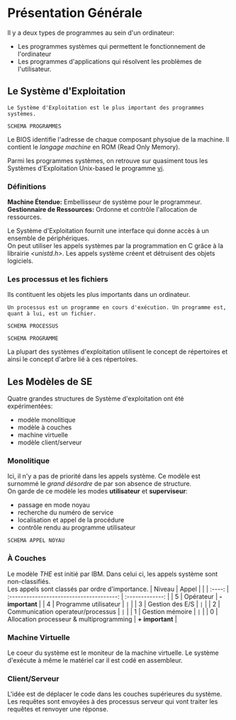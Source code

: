 # Présentation Générale

Il y a deux types de programmes au sein d'un ordinateur:
* Les programmes systèmes qui permettent le fonctionnement de l'ordinateur
* Les programmes d'applications qui résolvent les problèmes de l'utilisateur.

## Le Système d'Exploitation

    Le Système d'Exploitation est le plus important des programmes systèmes.

`SCHEMA PROGRAMMES`

Le BIOS identifie l'adresse de chaque composant physqiue de la machine. Il contient le *langage machine* en ROM (Read Only Memory).

Parmi les programmes systèmes, on retrouve sur quasiment tous les Systèmes d'Exploitation Unix-based le programme [vi](github.com/ToDelattre/cours_m1/chemin_du_pdf).

### Définitions

**Machine Étendue:** Embellisseur de système pour le programmeur.  
**Gestionnaire de Ressources:** Ordonne et contrôle l'allocation de ressources.

Le Système d'Exploitation fournit une interface qui donne accès à un ensemble de périphériques.  
On peut utiliser les appels systèmes par la programmation en C grâce à la librairie *\<unistd.h>*. Les appels système créent et détruisent des objets logiciels.

### Les processus et les fichiers

Ils contituent les objets les plus importants dans un ordinateur.

    Un processus est un programme en cours d'exécution. Un programme est, quant à lui, est un fichier.

`SCHEMA PROCESSUS`

`SCHEMA PROGRAMME`

La plupart des systèmes d'exploitation utilisent le concept de répertoires et ainsi le concept d'arbre lié à ces répertoires.

## Les Modèles de SE

Quatre grandes structures de Système d'exploitation ont été expérimentées:
* modèle monolitique
* modèle à couches
* machine virtuelle
* modèle client/serveur

### Monolitique

Ici, il n'y a pas de priorité dans les appels système. Ce modèle est surnommé le *grand désordre* de par son absence de structure.  
On garde de ce modèle les modes **utilisateur** et **superviseur**:
* passage en mode noyau
* recherche du numéro de service
* localisation et appel de la procédure
* contrôle rendu au programme utilisateur

`SCHEMA APPEL NOYAU`

### À Couches

Le modèle *THE* est initié par IBM. Dans celui ci, les appels système sont non-classifiés.  
Les appels sont classés par ordre d'importance.
| Niveau |                  Appel                   |                 |
| :----: | :--------------------------------------: | :-------------: |
|   5    |                Opérateur                 | **- important** |
|   4    |          Programme utilisateur           |       `|`       |
|   3    |             Gestion des E/S              |       `|`       |
|   2    |    Communication operateur/processus     |       `|`       |
|   1    |             Gestion mémoire              |       `|`       |
|   0    | Allocation processeur & multiprogramming | **+ important** |

### Machine Virtuelle

Le coeur du système est le moniteur de la machine virtuelle. Le système d'exécute à même le matériel car il est codé en assembleur.

### Client/Serveur

L'idée est de déplacer le code dans les couches supérieures du système. Les requêtes sont envoyées à des processus serveur qui vont traiter les requêtes et renvoyer une réponse.